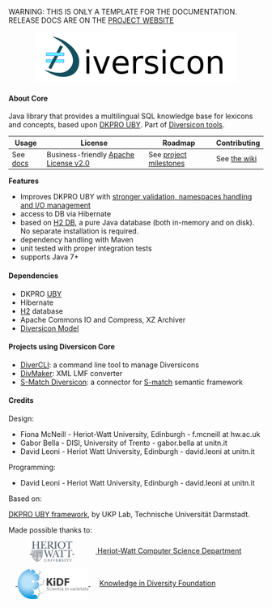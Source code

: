 <p class="josman-to-strip">
WARNING: THIS IS ONLY A TEMPLATE FOR THE DOCUMENTATION. <br/>
RELEASE DOCS ARE ON THE <a href="http://davidleoni.github.io/diversicon/" target="_blank">PROJECT WEBSITE</a>
</p>

<p class="josman-to-strip" align="center">
<img alt="Diversicon" src="docs/img/diversicon-core-writing-100px.png" >
<br/>
</p>

#### About Core

Java library that provides a multilingual SQL knowledge base for lexicons and concepts, based upon <a href="https://github.com/dkpro/dkpro-uby" target="_blank">DKPRO UBY</a>. Part of [Diversicon tools](http://diversicon-kb.eu/tools#java-libraries).


|**Usage**|**License**|**Roadmap**|**Contributing**|
|-----------|---------|-----------|----------------|
| See [docs](docs) |Business-friendly [Apache License v2.0](LICENSE.txt) | See [project milestones](../../milestones) | See [the wiki](../../wiki)|

**Features**
  
  * Improves DKPRO UBY with <a href="docs/CHANGES.md#0.1.0" target="_blank">stronger validation,  namespaces handling and I/O management</a> 
  * access to DB via Hibernate
  * based on <a href="http://www.h2database.com/html/main.html" target="_blank">H2 DB</a>, a pure Java database (both in-memory and on disk). No separate installation is required.
  * dependency handling with Maven    
  * unit tested with proper integration tests    
  * supports Java 7+


#### Dependencies

* DKPRO <a href="https://github.com/dkpro/dkpro-uby" target="_blank">UBY</a>
* Hibernate 
* <a href="http://www.h2database.com/html/main.html" target="_blank">H2</a> database
* Apache Commons IO and Compress, XZ Archiver
* <a href="https://github.com/diversicon-kb/diversicon-model" target="_blank">Diversicon Model</a>

#### Projects using Diversicon Core

* [DiverCLI](https://github.com/diversicon-kb/divercli): a command line tool to manage Diversicons
* [DivMaker](https://github.com/diversicon-kb/divmaker): XML LMF converter
* [S-Match Diversicon](https://github.com/s-match/s-match-uby): a connector for <a href="http://semanticmatching.eu/s-match.html" target="_blank">S-match</a> semantic framework

#### Credits

Design:

* Fiona McNeill - Heriot-Watt University, Edinburgh - f.mcneill at hw.ac.uk 
* Gabor Bella - DISI, University of Trento -  gabor.bella at unitn.it
* David Leoni - Heriot Watt University, Edinburgh - david.leoni at unitn.it

Programming:  

* David Leoni - Heriot Watt University, Edinburgh - david.leoni at unitn.it


Based on:

<a href="http://dkpro.github.io/dkpro-uby/" target="blank">DKPRO UBY framework</a>, by UKP Lab, Technische Universität Darmstadt.

Made possible thanks to:

&emsp;&emsp;&emsp;<a href="https://www.hw.ac.uk/schools/mathematical-computer-sciences/departments/computer-science.htm" target="_blank"> <img src="docs/img/hw.webp" width="80px" style="vertical-align:middle;"> </a> &emsp;&emsp;&emsp;<a href="https://www.hw.ac.uk/schools/mathematical-computer-sciences/departments/computer-science.htm" target="_blank"> Heriot-Watt Computer Science Department </a>  

&emsp;<a href="http://kidf.eu" target="_blank"> <img style="vertical-align:middle;" width="140px" src="docs/img/kidf-scientia.png"> </a> &emsp; <a href="http://kidf.eu" target="_blank"> Knowledge in Diversity Foundation </a> <br/>
